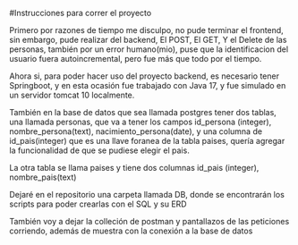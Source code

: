 #Instrucciones para correr el proyecto

Primero por razones de tiempo me disculpo, no pude terminar el frontend, sin embargo, pude realizar del backend, El POST, El GET, Y el Delete de las personas, también por un error humano(mio), puse que la identificacion del usuario fuera autoincremental, pero fue más que todo por el tiempo.


Ahora si, para poder hacer uso del proyecto backend, es necesario tener Springboot, y en esta ocasión fue trabajado con Java 17, y fue simulado en un servidor tomcat 10 localmente.

También en la base de datos que sea llamada postgres tener dos tablas, una llamada personas, que va a tener los campos id_persona (integer), nombre_persona(text), nacimiento_persona(date), y una columna de id_pais(integer) que es una llave foranea de la tabla paises, quería agregar la funcionalidad de que se pudiese elegir el pais.

La otra tabla se llama paises y tiene dos columnas id_pais (integer), nombre_pais(text)


Dejaré en el repositorio una carpeta llamada DB, donde se encontrarán los scripts para poder crearlas con el SQL y su ERD

También voy a dejar la colleción de postman y pantallazos de las peticiones corriendo, además de muestra con la conexión a la base de datos





